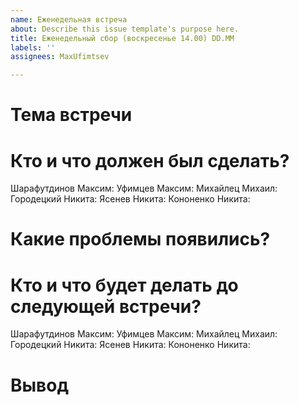 ```yaml
---
name: Еженедельная встреча
about: Describe this issue template's purpose here.
title: Еженедельный сбор (воскресенье 14.00) DD.MM
labels: ''
assignees: MaxUfimtsev

---
```


# Тема встречи


# Кто и что должен был сделать?
Шарафутдинов Максим:
Уфимцев Максим: 
Михайлец Михаил:
Городецкий Никита:
Ясенев Никита:
Кононенко Никита:

# Какие проблемы появились?


# Кто и что будет делать до следующей встречи?
Шарафутдинов Максим:
Уфимцев Максим: 
Михайлец Михаил:
Городецкий Никита:
Ясенев Никита:
Кононенко Никита:

# Вывод